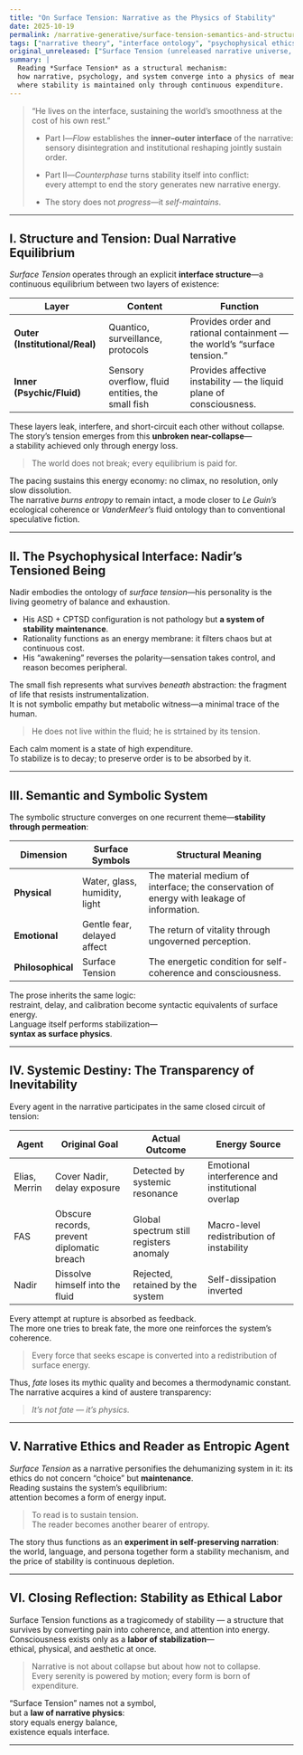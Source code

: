```yaml
---
title: "On Surface Tension: Narrative as the Physics of Stability"
date: 2025-10-19
permalink: /narrative-generative/surface-tension-semantics-and-structure/
tags: ["narrative theory", "interface ontology", "psychophysical ethics", "posthuman fiction"]
original_unreleased: ["Surface Tension (unreleased narrative universe, 2025–)"]
summary: |
  Reading *Surface Tension* as a structural mechanism:
  how narrative, psychology, and system converge into a physics of meaning—
  where stability is maintained only through continuous expenditure.
---
```


> “He lives on the interface, sustaining the world’s smoothness at the cost of his own rest.” 
> 
> - Part Ⅰ—*Flow* establishes the **inner–outer interface** of the narrative: sensory disintegration and institutional reshaping jointly sustain order.
> 
> - Part Ⅱ—*Counterphase* turns stability itself into conflict:  
>   every attempt to end the story generates new narrative energy.
> 
> - The story does not *progress*—it *self-maintains*.

---

## I. Structure and Tension: Dual Narrative Equilibrium

*Surface Tension* operates through an explicit **interface structure**—a continuous equilibrium between two layers of existence:

| Layer                          | Content                                          | Function                                                                 |
| ------------------------------ | ------------------------------------------------ | ------------------------------------------------------------------------ |
| **Outer (Institutional/Real)** | Quantico, surveillance, protocols                | Provides order and rational containment — the world’s “surface tension.” |
| **Inner (Psychic/Fluid)**      | Sensory overflow, fluid entities, the small fish | Provides affective instability — the liquid plane of consciousness.      |

These layers leak, interfere, and short-circuit each other without collapse.  
The story’s tension emerges from this **unbroken near-collapse**—  
a stability achieved only through energy loss.  

> The world does not break; every equilibrium is paid for.  

The pacing sustains this energy economy: no climax, no resolution, only slow dissolution.  
The narrative *burns entropy* to remain intact, a mode closer to *Le Guin’s* ecological coherence or *VanderMeer’s* fluid ontology than to conventional speculative fiction.

---

## II. The Psychophysical Interface: Nadir’s Tensioned Being

Nadir embodies the ontology of *surface tension*—his personality is the living geometry of balance and exhaustion.  

- His ASD + CPTSD configuration is not pathology but **a system of stability maintenance**.  
- Rationality functions as an energy membrane: it filters chaos but at continuous cost.  
- His “awakening” reverses the polarity—sensation takes control, and reason becomes peripheral.  

The small fish represents what survives *beneath* abstraction: the fragment of life that resists instrumentalization.  
It is not symbolic empathy but metabolic witness—a minimal trace of the human.  

> He does not live within the fluid; he is strtained by its tension.  

Each calm moment is a state of high expenditure.  
To stabilize is to decay; to preserve order is to be absorbed by it.

---

## III. Semantic and Symbolic System

The symbolic structure converges on one recurrent theme—**stability through permeation**:

| Dimension         | Surface Symbols               | Structural Meaning                                                                        |
| ----------------- | ----------------------------- | ----------------------------------------------------------------------------------------- |
| **Physical**      | Water, glass, humidity, light | The material medium of interface; the conservation of energy with leakage of information. |
| **Emotional**     | Gentle fear, delayed affect   | The return of vitality through ungoverned perception.                                     |
| **Philosophical** | Surface Tension               | The energetic condition for self-coherence and consciousness.                             |

The prose inherits the same logic:  
restraint, delay, and calibration become syntactic equivalents of surface energy.  
Language itself performs stabilization—  
**syntax as surface physics**.

---

## IV. Systemic Destiny: The Transparency of Inevitability

Every agent in the narrative participates in the same closed circuit of tension:

| Agent         | Original Goal                              | Actual Outcome                          | Energy Source                                    |
| ------------- | ------------------------------------------ | --------------------------------------- | ------------------------------------------------ |
| Elias, Merrin | Cover Nadir, delay exposure                | Detected by systemic resonance          | Emotional interference and institutional overlap |
| FAS           | Obscure records, prevent diplomatic breach | Global spectrum still registers anomaly | Macro-level redistribution of instability        |
| Nadir         | Dissolve himself into the fluid            | Rejected, retained by the system        | Self-dissipation inverted                        |

Every attempt at rupture is absorbed as feedback.  
The more one tries to break fate, the more one reinforces the system’s coherence.

> Every force that seeks escape is converted into a redistribution of surface energy.

Thus, *fate* loses its mythic quality and becomes a thermodynamic constant.
The narrative acquires a kind of austere transparency:

> *It’s not fate — it’s physics.*

---

## V. Narrative Ethics and Reader as Entropic Agent

*Surface Tension* as a narrative personifies the dehumanizing system in it:
its ethics do not concern “choice” but **maintenance**.  
Reading sustains the system’s equilibrium:  
attention becomes a form of energy input.  

> To read is to sustain tension.  
> The reader becomes another bearer of entropy.  

The story thus functions as an **experiment in self-preserving narration**:  
the world, language, and persona together form a stability mechanism,
and the price of stability is continuous depletion.

---

## VI. Closing Reflection: Stability as Ethical Labor

Surface Tension functions as a tragicomedy of stability —
a structure that survives by converting pain into coherence,
and attention into energy.
Consciousness exists only as a **labor of stabilization**—  
ethical, physical, and aesthetic at once.  

> Narrative is not about collapse but about how not to collapse.  
> Every serenity is powered by motion; every form is born of expenditure.  

“Surface Tension” names not a symbol,  
but a **law of narrative physics**:  
story equals energy balance,  
existence equals interface.

---
